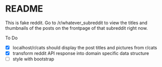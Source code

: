 # README
This is fake reddit. Go to /r/whatever_subreddit to view the titles and thumbnails of the posts on the frontpage of that subreddit right now.

To Do
- [x] localhost/r/cats should display the post titles and pictures from r/cats
- [x] transform reddit API response into domain specific data structure
- [ ] style with bootstrap
